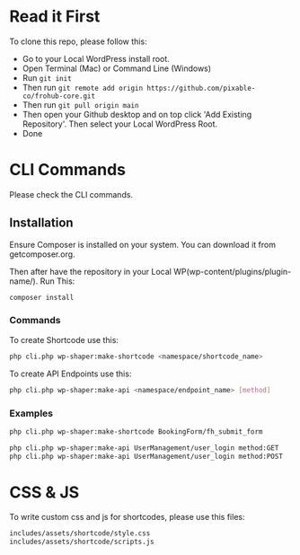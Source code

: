 # Read it First

To clone this repo, please follow this:

- Go to your Local WordPress install root.
- Open Terminal (Mac) or Command Line (Windows)
- Run ```git init```
- Then run ```git remote add origin https://github.com/pixable-co/frohub-core.git```
- Then run ```git pull origin main```
- Then open your Github desktop and on top click 'Add Existing Repository'. Then select your Local WordPress Root.
- Done

# CLI Commands

Please check the CLI commands.

## Installation

Ensure Composer is installed on your system. You can download it from getcomposer.org.

Then after have the repository in your Local WP(wp-content/plugins/plugin-name/). Run This:

```bash
composer install
```

### Commands

To create Shortcode use this:

```bash
php cli.php wp-shaper:make-shortcode <namespace/shortcode_name>
```

To create API Endpoints use this:

```bash
php cli.php wp-shaper:make-api <namespace/endpoint_name> [method]
```


### Examples

```bash
php cli.php wp-shaper:make-shortcode BookingForm/fh_submit_form
```

```bash
php cli.php wp-shaper:make-api UserManagement/user_login method:GET
php cli.php wp-shaper:make-api UserManagement/user_login method:POST
```

# CSS & JS

To write custom css and js for shortcodes, please use this files:

```bash
includes/assets/shortcode/style.css
includes/assets/shortcode/scripts.js
```
